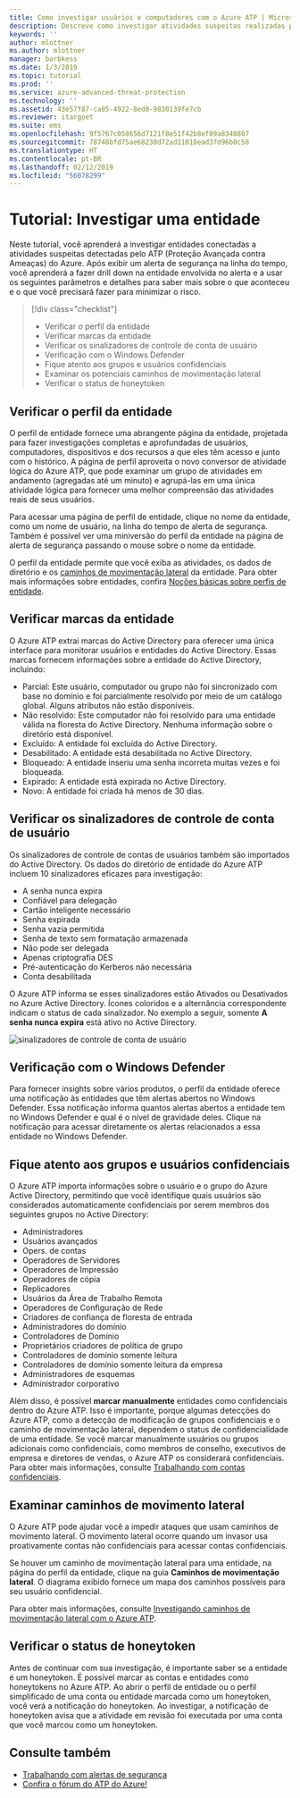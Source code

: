 ```yaml
---
title: Como investigar usuários e computadores com o Azure ATP | Microsoft Docs
description: Descreve como investigar atividades suspeitas realizadas por usuários, entidades, computadores ou dispositivos que usam o Azure ATP (Proteção Avançada contra Ameaças)
keywords: ''
author: mlottner
ms.author: mlottner
manager: barbkess
ms.date: 1/3/2019
ms.topic: tutorial
ms.prod: ''
ms.service: azure-advanced-threat-protection
ms.technology: ''
ms.assetid: 43e57f87-ca85-4922-8ed0-9830139fe7cb
ms.reviewer: itargoet
ms.suite: ems
ms.openlocfilehash: 9f5767c058656d7121f8e51f42b8ef09a8340807
ms.sourcegitcommit: 78748bfd75ae68230d72ad11010ead37d96b0c58
ms.translationtype: HT
ms.contentlocale: pt-BR
ms.lasthandoff: 02/12/2019
ms.locfileid: "56078299"
---
```

# <a name="tutorial-investigate-an-entity"></a>Tutorial: Investigar uma entidade

Neste tutorial, você aprenderá a investigar entidades conectadas a atividades suspeitas detectadas pelo ATP (Proteção Avançada contra Ameaças) do Azure. Após exibir um alerta de segurança na linha do tempo, você aprenderá a fazer drill down na entidade envolvida no alerta e a usar os seguintes parâmetros e detalhes para saber mais sobre o que aconteceu e o que você precisará fazer para minimizar o risco.

> [!div class="checklist"]
> * Verificar o perfil da entidade
> * Verificar marcas da entidade
> * Verificar os sinalizadores de controle de conta de usuário
> * Verificação com o Windows Defender
> * Fique atento aos grupos e usuários confidenciais
> * Examinar os potenciais caminhos de movimentação lateral
> * Verificar o status de honeytoken

## <a name="check-the-entity-profile"></a>Verificar o perfil da entidade

O perfil de entidade fornece uma abrangente página da entidade, projetada para fazer investigações completas e aprofundadas de usuários, computadores, dispositivos e dos recursos a que eles têm acesso e junto com o histórico. A página de perfil aproveita o novo conversor de atividade lógica do Azure ATP, que pode examinar um grupo de atividades em andamento (agregadas até um minuto) e agrupá-las em uma única atividade lógica para fornecer uma melhor compreensão das atividades reais de seus usuários.

Para acessar uma página de perfil de entidade, clique no nome da entidade, como um nome de usuário, na linha do tempo de alerta de segurança. Também é possível ver uma miniversão do perfil da entidade na página de alerta de segurança passando o mouse sobre o nome da entidade.

O perfil da entidade permite que você exiba as atividades, os dados de diretório e os [caminhos de movimentação lateral](use-case-lateral-movement-path.md) da entidade. Para obter mais informações sobre entidades, confira [Noções básicas sobre perfis de entidade](entity-profiles.md).

## <a name="check-entity-tags"></a>Verificar marcas da entidade

O Azure ATP extrai marcas do Active Directory para oferecer uma única interface para monitorar usuários e entidades do Active Directory. Essas marcas fornecem informações sobre a entidade do Active Directory, incluindo:
- Parcial: Este usuário, computador ou grupo não foi sincronizado com base no domínio e foi parcialmente resolvido por meio de um catálogo global. Alguns atributos não estão disponíveis.
- Não resolvido: Este computador não foi resolvido para uma entidade válida na floresta do Active Directory. Nenhuma informação sobre o diretório está disponível.
- Excluído: A entidade foi excluída do Active Directory.
- Desabilitado: A entidade está desabilitada no Active Directory.
- Bloqueado: A entidade inseriu uma senha incorreta muitas vezes e foi bloqueada.
- Expirado: A entidade está expirada no Active Directory.
- Novo: A entidade foi criada há menos de 30 dias.

## <a name="check-user-account-control-flags"></a>Verificar os sinalizadores de controle de conta de usuário

Os sinalizadores de controle de contas de usuários também são importados do Active Directory. Os dados do diretório de entidade do Azure ATP incluem 10 sinalizadores eficazes para investigação: 
- A senha nunca expira
- Confiável para delegação
- Cartão inteligente necessário
- Senha expirada
- Senha vazia permitida
- Senha de texto sem formatação armazenada
- Não pode ser delegada
- Apenas criptografia DES
- Pré-autenticação do Kerberos não necessária
- Conta desabilitada 

O Azure ATP informa se esses sinalizadores estão Ativados ou Desativados no Azure Active Directory. Ícones coloridos e a alternância correspondente indicam o status de cada sinalizador. No exemplo a seguir, somente **A senha nunca expira** está ativo no Active Directory.

 ![sinalizadores de controle de conta de usuário](./media/user-access-flags.png)

## <a name="cross-check-with-windows-defender"></a>Verificação com o Windows Defender

Para fornecer insights sobre vários produtos, o perfil da entidade oferece uma notificação às entidades que têm alertas abertos no Windows Defender. Essa notificação informa quantos alertas abertos a entidade tem no Windows Defender e qual é o nível de gravidade deles. Clique na notificação para acessar diretamente os alertas relacionados a essa entidade no Windows Defender.


## <a name="keep-an-eye-on-sensitive-users-and-groups"></a>Fique atento aos grupos e usuários confidenciais

O Azure ATP importa informações sobre o usuário e o grupo do Azure Active Directory, permitindo que você identifique quais usuários são considerados automaticamente confidenciais por serem membros dos seguintes grupos no Active Directory:

-   Administradores
-   Usuários avançados
-   Opers. de contas
-   Operadores de Servidores
-   Operadores de Impressão
-   Operadores de cópia
-   Replicadores
-   Usuários da Área de Trabalho Remota 
-   Operadores de Configuração de Rede 
-   Criadores de confiança de floresta de entrada
-   Administradores do domínio
-   Controladores de Domínio
-   Proprietários criadores de política de grupo 
-   Controladores de domínio somente leitura 
-   Controladores de domínio somente leitura da empresa 
-   Administradores de esquemas 
-   Administrador corporativo

Além disso, é possível **marcar manualmente** entidades como confidenciais dentro do Azure ATP. Isso é importante, porque algumas detecções do Azure ATP, como a detecção de modificação de grupos confidenciais e o caminho de movimentação lateral, dependem o status de confidencialidade de uma entidade. Se você marcar manualmente usuários ou grupos adicionais como confidenciais, como membros de conselho, executivos de empresa e diretores de vendas, o Azure ATP os considerará confidenciais. Para obter mais informações, consulte [Trabalhando com contas confidenciais](sensitive-accounts.md).

## <a name="review-lateral-movement-paths"></a>Examinar caminhos de movimento lateral

O Azure ATP pode ajudar você a impedir ataques que usam caminhos de movimento lateral. O movimento lateral ocorre quando um invasor usa proativamente contas não confidenciais para acessar contas confidenciais.

Se houver um caminho de movimentação lateral para uma entidade, na página do perfil da entidade, clique na guia **Caminhos de movimentação lateral**. O diagrama exibido fornece um mapa dos caminhos possíveis para seu usuário confidencial. 

Para obter mais informações, consulte [Investigando caminhos de movimentação lateral com o Azure ATP](use-case-lateral-movement-path.md).

## <a name="check-honeytoken-status"></a>Verificar o status de honeytoken

Antes de continuar com sua investigação, é importante saber se a entidade é um honeytoken. É possível marcar as contas e entidades como honeytokens no Azure ATP. Ao abrir o perfil de entidade ou o perfil simplificado de uma conta ou entidade marcada como um honeytoken, você verá a notificação do honeytoken. Ao investigar, a notificação de honeytoken avisa que a atividade em revisão foi executada por uma conta que você marcou como um honeytoken.

## <a name="see-also"></a>Consulte também

- [Trabalhando com alertas de segurança](working-with-suspicious-activities.md)
- [Confira o fórum do ATP do Azure!](https://aka.ms/azureatpcommunity)